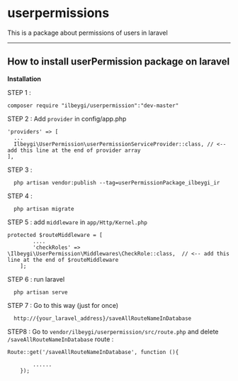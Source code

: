 # userpermissions
This is a package about permissions of users in laravel

-------

## How to install userPermission package on laravel

**Installation**

STEP 1 :

```
composer require "ilbeygi/userpermission":"dev-master"
```

STEP 2 : Add `provider` in config/app.php

```
'providers' => [
  ...
  Ilbeygi\UserPermission\userPermissionServiceProvider::class, // <-- add this line at the end of provider array
],
```

STEP 3 :
```
  php artisan vendor:publish --tag=userPermissionPackage_ilbeygi_ir
```
STEP 4 :
```
  php artisan migrate
```

STEP 5 : add `middleware` in `app/Http/Kernel.php` 
```
protected $routeMiddleware = [
        ....
        'checkRoles' => \Ilbeygi\UserPermission\Middlewares\CheckRole::class,  // <-- add this line at the end of $routeMiddleware
    ];
```

STEP 6 : run laravel
```
  php artisan serve
```

STEP 7 : Go to this way (just for once) 
```
  http://{your_laravel_address}/saveAllRouteNameInDatabase
```

STEP8 : 
  Go to `vendor/ilbeygi/userpermission/src/route.php` and delete `/saveAllRouteNameInDatabase` route :
```
Route::get('/saveAllRouteNameInDatabase', function (){
    
        ......
    });
```
